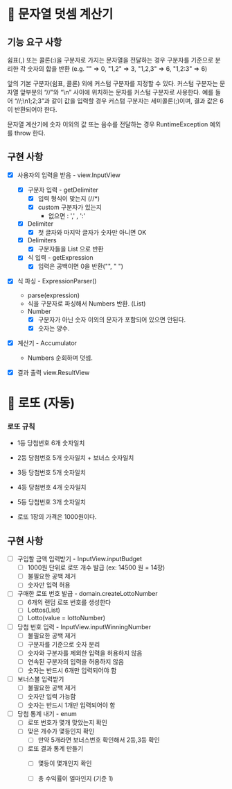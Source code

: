 # 📌 문자열 덧셈 계산기

## 기능 요구 사항

쉼표(,) 또는 콜론(:)을 구분자로 가지는 문자열을 전달하는 경우 구분자를 기준으로 분리한 각 숫자의 합을 반환 (e.g. "" => 0, "1,2" => 3, "1,2,3"
=> 6, "1,2:3" => 6)

앞의 기본 구분자(쉼표, 콜론) 외에 커스텀 구분자를 지정할 수 있다. 커스텀 구분자는 문자열 앞부분의 “//”와 “\n” 사이에 위치하는 문자를 커스텀 구분자로 사용한다. 예를
들어 “//;\n1;2;3”과 같이 값을 입력할 경우 커스텀 구분자는 세미콜론(;)이며, 결과 값은 6이 반환되어야 한다.

문자열 계산기에 숫자 이외의 값 또는 음수를 전달하는 경우 RuntimeException 예외를 throw 한다.

## 구현 사항

- [X] 사용자의 입력을 받음 - view.InputView
    - [x] 구분자 입력 - getDelimiter
        - [X] 입력 형식이 맞는지 (//*)
        - [X] custom 구분자가 있는지
            - 없으면 : ',' , ':'
    - [X] Delimiter
        - [X] 첫 글자와 마지막 글자가 숫자만 아니면 OK
    - [x] Delimiters
        - [X] 구분자들을 List<String> 으로 반환
    - [X] 식 입력 - getExpression
        - [X] 입력은 공백이면 0을 반환("", " ")

- [X] 식 파싱 - ExpressionParser()
    - parse(expression)
    - 식을 구분자로 파싱해서 Numbers 반환. (List<Number>)
    - Number
        - [X] 구분자가 아닌 숫자 이외의 문자가 포함되어 있으면 안된다.
        - [X] 숫자는 양수.

- [X] 계산기 - Accumulator
    - Numbers 순회하며 덧셈.

- [X] 결과 출력 view.ResultView


# 📌 로또 (자동)
### 로또 규칙
- 1등 당첨번호 6개 숫자일치
- 2등 당첨번호 5개 숫자일치 + 보너스 숫자일치
- 3등 당첨번호 5개 숫자일치
- 4등 당첨번호 4개 숫자일치
- 5등 당첨번호 3개 숫자일치

- 로또 1장의 가격은 1000원이다.

## 구현 사항
- [ ] 구입할 금액 입력받기 - InputView.inputBudget
  - [ ] 1000원 단위로 로또 개수 발급 (ex: 14500 원 = 14장)
  - [ ] 불필요한 공백 제거
  - [ ] 숫자만 입력 허용

- [ ] 구매한 로또 번호 발급 - domain.createLottoNumber
  - [ ] 6개의 랜덤 로또 번호를 생성한다
  - [ ] Lottos(List<Lotto>)
  - [ ] Lotto(value = lottoNumber)

- [ ] 당첨 번호 입력 - InputView.inputWinningNumber 
  - [ ] 불필요한 공백 제거
  - [ ] 구분자를 기준으로 숫자 분리
  - [ ] 숫자와 구분자를 제외한 입력을 허용하지 않음
  - [ ] 연속된 구분자의 입력을 허용하지 않음
  - [ ] 숫자는 반드시 6개만 입력되어야 함
  
- [ ] 보너스볼 입력받기
  - [ ] 불필요한 공백 제거
  - [ ] 숫자만 입력 가능함
  - [ ] 숫자는 반드시 1개만 입력되어야 함

- [ ] 당첨 통계 내기 - enum
  - [ ] 로또 번호가 몇개 맞았는지 확인
  - [ ] 맞은 개수가 몇등인지 확인
    - [ ] 만약 5개라면 보너스번호 확인해서 2등,3등 확인
  - [ ] 로또 결과 통계 만들기
    - [ ] 몇등이 몇개인지 확인
    - [ ] 총 수익률이 얼마인지 (기준 1)


